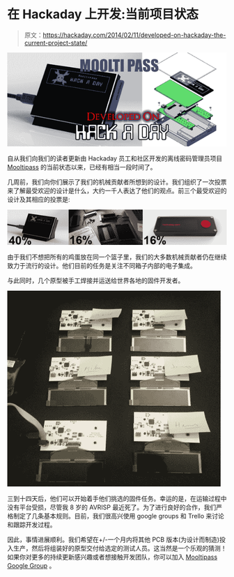 # 在 Hackaday 上开发:当前项目状态

> 原文：<https://hackaday.com/2014/02/11/developed-on-hackaday-the-current-project-state/>

[![](img/7108e409ad86e0157d806f45641f3bd1.png)](http://hackaday.com/wp-content/uploads/2014/02/olivier_mockup2.png)

自从我们向我们的读者更新由 Hackaday 员工和社区开发的离线密码管理员项目 [Mooltipass](http://hackaday.com/tag/developed-on-hackaday/) 的当前状态以来，已经有相当一段时间了。

几周前，我们向你们展示了我们的机械贡献者所想到的设计。我们组织了一次投票来了解最受欢迎的设计是什么，大约一千人表达了他们的观点。前三个最受欢迎的设计及其相应的投票是:

[![](img/7eefe2712e136aeacf649876db97d81e.png)](http://hackaday.com/wp-content/uploads/2014/02/first-designs2.png)

由于我们不想把所有的鸡蛋放在同一个篮子里，我们的大多数机械贡献者仍在继续致力于流行的设计。他们目前的任务是关注不同箱子内部的电子集成。

与此同时，几个原型被手工焊接并运送给世界各地的固件开发者。

[![](img/a30d4ad3f85ebf84ccf2d3709052662f.png)](http://hackaday.com/wp-content/uploads/2014/02/contributors.jpg)

三到十四天后，他们可以开始着手他们挑选的固件任务。幸运的是，在运输过程中没有平台受损，尽管我 8 岁的 AVRISP 最近死了。为了进行良好的合作，我们严格制定了几条基本规则。目前，我们很高兴使用 google groups 和 Trello 来讨论和跟踪开发过程。

因此，事情进展顺利。我们希望在+/-一个月内将其他 PCB 版本(为设计而制造)投入生产，然后将组装好的原型交付给选定的测试人员。这当然是一个乐观的猜测！如果你对更多的持续更新感兴趣或者想接触开发团队，你可以加入 [Mooltipass Google Group](https://groups.google.com/forum/?hl=en#!forum/mooltipass) 。